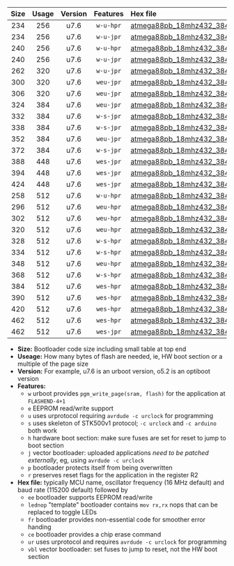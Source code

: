 |Size|Usage|Version|Features|Hex file|
|:-:|:-:|:-:|:-:|:--|
|234|256|u7.6|`w-u-hpr`|[atmega88pb_18mhz432_38400bps_ur.hex](https://raw.githubusercontent.com/stefanrueger/urboot/main//atmega88pb_18mhz432_38400bps_ur.hex)|
|234|256|u7.6|`w-u-jpr`|[atmega88pb_18mhz432_38400bps_ur_vbl.hex](https://raw.githubusercontent.com/stefanrueger/urboot/main//atmega88pb_18mhz432_38400bps_ur_vbl.hex)|
|240|256|u7.6|`w-u-hpr`|[atmega88pb_18mhz432_38400bps_lednop_ur.hex](https://raw.githubusercontent.com/stefanrueger/urboot/main//atmega88pb_18mhz432_38400bps_lednop_ur.hex)|
|240|256|u7.6|`w-u-jpr`|[atmega88pb_18mhz432_38400bps_lednop_ur_vbl.hex](https://raw.githubusercontent.com/stefanrueger/urboot/main//atmega88pb_18mhz432_38400bps_lednop_ur_vbl.hex)|
|262|320|u7.6|`w-u-jpr`|[atmega88pb_18mhz432_38400bps_lednop_fr_ur_vbl.hex](https://raw.githubusercontent.com/stefanrueger/urboot/main//atmega88pb_18mhz432_38400bps_lednop_fr_ur_vbl.hex)|
|300|320|u7.6|`weu-jpr`|[atmega88pb_18mhz432_38400bps_ee_ur_vbl.hex](https://raw.githubusercontent.com/stefanrueger/urboot/main//atmega88pb_18mhz432_38400bps_ee_ur_vbl.hex)|
|306|320|u7.6|`weu-jpr`|[atmega88pb_18mhz432_38400bps_ee_lednop_ur_vbl.hex](https://raw.githubusercontent.com/stefanrueger/urboot/main//atmega88pb_18mhz432_38400bps_ee_lednop_ur_vbl.hex)|
|324|384|u7.6|`weu-jpr`|[atmega88pb_18mhz432_38400bps_ee_lednop_fr_ur_vbl.hex](https://raw.githubusercontent.com/stefanrueger/urboot/main//atmega88pb_18mhz432_38400bps_ee_lednop_fr_ur_vbl.hex)|
|332|384|u7.6|`w-s-jpr`|[atmega88pb_18mhz432_38400bps_vbl.hex](https://raw.githubusercontent.com/stefanrueger/urboot/main//atmega88pb_18mhz432_38400bps_vbl.hex)|
|338|384|u7.6|`w-s-jpr`|[atmega88pb_18mhz432_38400bps_lednop_vbl.hex](https://raw.githubusercontent.com/stefanrueger/urboot/main//atmega88pb_18mhz432_38400bps_lednop_vbl.hex)|
|352|384|u7.6|`weu-jpr`|[atmega88pb_18mhz432_38400bps_ee_lednop_fr_ce_ur_vbl.hex](https://raw.githubusercontent.com/stefanrueger/urboot/main//atmega88pb_18mhz432_38400bps_ee_lednop_fr_ce_ur_vbl.hex)|
|372|384|u7.6|`w-s-jpr`|[atmega88pb_18mhz432_38400bps_lednop_fr_vbl.hex](https://raw.githubusercontent.com/stefanrueger/urboot/main//atmega88pb_18mhz432_38400bps_lednop_fr_vbl.hex)|
|388|448|u7.6|`wes-jpr`|[atmega88pb_18mhz432_38400bps_ee_vbl.hex](https://raw.githubusercontent.com/stefanrueger/urboot/main//atmega88pb_18mhz432_38400bps_ee_vbl.hex)|
|394|448|u7.6|`wes-jpr`|[atmega88pb_18mhz432_38400bps_ee_lednop_vbl.hex](https://raw.githubusercontent.com/stefanrueger/urboot/main//atmega88pb_18mhz432_38400bps_ee_lednop_vbl.hex)|
|424|448|u7.6|`wes-jpr`|[atmega88pb_18mhz432_38400bps_ee_lednop_fr_vbl.hex](https://raw.githubusercontent.com/stefanrueger/urboot/main//atmega88pb_18mhz432_38400bps_ee_lednop_fr_vbl.hex)|
|258|512|u7.6|`w-u-hpr`|[atmega88pb_18mhz432_38400bps_lednop_fr_ur.hex](https://raw.githubusercontent.com/stefanrueger/urboot/main//atmega88pb_18mhz432_38400bps_lednop_fr_ur.hex)|
|296|512|u7.6|`weu-hpr`|[atmega88pb_18mhz432_38400bps_ee_ur.hex](https://raw.githubusercontent.com/stefanrueger/urboot/main//atmega88pb_18mhz432_38400bps_ee_ur.hex)|
|302|512|u7.6|`weu-hpr`|[atmega88pb_18mhz432_38400bps_ee_lednop_ur.hex](https://raw.githubusercontent.com/stefanrueger/urboot/main//atmega88pb_18mhz432_38400bps_ee_lednop_ur.hex)|
|320|512|u7.6|`weu-hpr`|[atmega88pb_18mhz432_38400bps_ee_lednop_fr_ur.hex](https://raw.githubusercontent.com/stefanrueger/urboot/main//atmega88pb_18mhz432_38400bps_ee_lednop_fr_ur.hex)|
|328|512|u7.6|`w-s-hpr`|[atmega88pb_18mhz432_38400bps.hex](https://raw.githubusercontent.com/stefanrueger/urboot/main//atmega88pb_18mhz432_38400bps.hex)|
|334|512|u7.6|`w-s-hpr`|[atmega88pb_18mhz432_38400bps_lednop.hex](https://raw.githubusercontent.com/stefanrueger/urboot/main//atmega88pb_18mhz432_38400bps_lednop.hex)|
|348|512|u7.6|`weu-hpr`|[atmega88pb_18mhz432_38400bps_ee_lednop_fr_ce_ur.hex](https://raw.githubusercontent.com/stefanrueger/urboot/main//atmega88pb_18mhz432_38400bps_ee_lednop_fr_ce_ur.hex)|
|368|512|u7.6|`w-s-hpr`|[atmega88pb_18mhz432_38400bps_lednop_fr.hex](https://raw.githubusercontent.com/stefanrueger/urboot/main//atmega88pb_18mhz432_38400bps_lednop_fr.hex)|
|384|512|u7.6|`wes-hpr`|[atmega88pb_18mhz432_38400bps_ee.hex](https://raw.githubusercontent.com/stefanrueger/urboot/main//atmega88pb_18mhz432_38400bps_ee.hex)|
|390|512|u7.6|`wes-hpr`|[atmega88pb_18mhz432_38400bps_ee_lednop.hex](https://raw.githubusercontent.com/stefanrueger/urboot/main//atmega88pb_18mhz432_38400bps_ee_lednop.hex)|
|420|512|u7.6|`wes-hpr`|[atmega88pb_18mhz432_38400bps_ee_lednop_fr.hex](https://raw.githubusercontent.com/stefanrueger/urboot/main//atmega88pb_18mhz432_38400bps_ee_lednop_fr.hex)|
|462|512|u7.6|`wes-hpr`|[atmega88pb_18mhz432_38400bps_ee_lednop_fr_ce.hex](https://raw.githubusercontent.com/stefanrueger/urboot/main//atmega88pb_18mhz432_38400bps_ee_lednop_fr_ce.hex)|
|462|512|u7.6|`wes-jpr`|[atmega88pb_18mhz432_38400bps_ee_lednop_fr_ce_vbl.hex](https://raw.githubusercontent.com/stefanrueger/urboot/main//atmega88pb_18mhz432_38400bps_ee_lednop_fr_ce_vbl.hex)|

- **Size:** Bootloader code size including small table at top end
- **Useage:** How many bytes of flash are needed, ie, HW boot section or a multiple of the page size
- **Version:** For example, u7.6 is an urboot version, o5.2 is an optiboot version
- **Features:**
  + `w` urboot provides `pgm_write_page(sram, flash)` for the application at `FLASHEND-4+1`
  + `e` EEPROM read/write support
  + `u` uses urprotocol requiring `avrdude -c urclock` for programming
  + `s` uses skeleton of STK500v1 protocol; `-c urclock` and `-c arduino` both work
  + `h` hardware boot section: make sure fuses are set for reset to jump to boot section
  + `j` vector bootloader: uploaded applications *need to be patched externally*, eg, using `avrdude -c urclock`
  + `p` bootloader protects itself from being overwritten
  + `r` preserves reset flags for the application in the register R2
- **Hex file:** typically MCU name, oscillator frequency (16 MHz default) and baud rate (115200 default) followed by
  + `ee` bootloader supports EEPROM read/write
  + `lednop` "template" bootloader contains `mov rx,rx` nops that can be replaced to toggle LEDs
  + `fr` bootloader provides non-essential code for smoother error handing
  + `ce` bootloader provides a chip erase command
  + `ur` uses urprotocol and requires `avrdude -c urclock` for programming
  + `vbl` vector bootloader: set fuses to jump to reset, not the HW boot section
